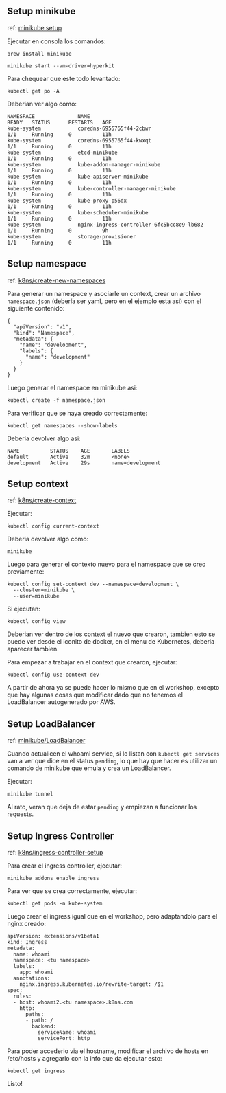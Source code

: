 ## Setup minikube

ref: [minikube setup](https://minikube.sigs.k8s.io/docs/start/macos/)

Ejecutar en consola los comandos:

```
brew install minikube
```

```
minikube start --vm-driver=hyperkit
```

Para chequear que este todo levantado:

```
kubectl get po -A
```

Deberian ver algo como:

```
NAMESPACE              NAME                                         READY   STATUS      RESTARTS   AGE
kube-system            coredns-6955765f44-2cbwr                     1/1     Running     0          11h
kube-system            coredns-6955765f44-kwxqt                     1/1     Running     0          11h
kube-system            etcd-minikube                                1/1     Running     0          11h
kube-system            kube-addon-manager-minikube                  1/1     Running     0          11h
kube-system            kube-apiserver-minikube                      1/1     Running     0          11h
kube-system            kube-controller-manager-minikube             1/1     Running     0          11h
kube-system            kube-proxy-p56dx                             1/1     Running     0          11h
kube-system            kube-scheduler-minikube                      1/1     Running     0          11h
kube-system            nginx-ingress-controller-6fc5bcc8c9-lb682    1/1     Running     0          9h
kube-system            storage-provisioner                          1/1     Running     0          11h
```

## Setup namespace

ref: [k8ns/create-new-namespaces](https://kubernetes.io/docs/tasks/administer-cluster/namespaces-walkthrough/#create-new-namespaces)

Para generar un namespace y asociarle un context, crear un archivo `namespace.json` (debería ser yaml, pero en el ejemplo esta asi) con el siguiente contenido:

```
{
  "apiVersion": "v1",
  "kind": "Namespace",
  "metadata": {
    "name": "development",
    "labels": {
      "name": "development"
    }
  }
}
```

Luego generar el namespace en minikube asi:

```
kubectl create -f namespace.json
```

Para verificar que se haya creado correctamente:

```
kubectl get namespaces --show-labels
```

Deberia devolver algo asi:

```
NAME          STATUS    AGE       LABELS
default       Active    32m       <none>
development   Active    29s       name=development
```

## Setup context

ref: [k8ns/create-context](https://kubernetes.io/docs/tasks/administer-cluster/namespaces-walkthrough/#create-pods-in-each-namespace)

Ejecutar:

```
kubectl config current-context
```

Deberia devolver algo como:

```
minikube
```

Luego para generar el contexto nuevo para el namespace que se creo previamente:

```
kubectl config set-context dev --namespace=development \
  --cluster=minikube \
  --user=minikube
```

Si ejecutan:

```
kubectl config view
```

Deberian ver dentro de los context el nuevo que crearon, tambien esto se puede ver desde el iconito de docker, en el menu de Kubernetes, deberia aparecer tambien.

Para empezar a trabajar en el context que crearon, ejecutar:

```
kubectl config use-context dev
```

A partir de ahora ya se puede hacer lo mismo que en el workshop, excepto que hay algunas cosas que modificar dado que no tenemos el LoadBalancer autogenerado por AWS.

## Setup LoadBalancer

ref: [minikube/LoadBalancer](https://minikube.sigs.k8s.io/docs/tasks/loadbalancer/)

Cuando actualicen el whoami service, si lo listan con `kubectl get services` van a ver que dice en el status `pending`, lo que hay que hacer es utilizar un comando de minikube que emula y crea un LoadBalancer.

Ejecutar:

```
minikube tunnel
```

Al rato, veran que deja de estar `pending` y empiezan a funcionar los requests.

## Setup Ingress Controller

ref: [k8ns/ingress-controller-setup](https://kubernetes.io/docs/tasks/access-application-cluster/ingress-minikube/#enable-the-ingress-controller)

Para crear el ingress controller, ejecutar:

```
minikube addons enable ingress
```

Para ver que se crea correctamente, ejecutar:

```
kubectl get pods -n kube-system
```

Luego crear el ingress igual que en el workshop, pero adaptandolo para el nginx creado:

```
apiVersion: extensions/v1beta1
kind: Ingress
metadata:
  name: whoami
  namespace: <tu namespace>
  labels:
    app: whoami
  annotations:
    nginx.ingress.kubernetes.io/rewrite-target: /$1
spec:
  rules:
  - host: whoami2.<tu namespace>.k8ns.com
    http:
      paths:
      - path: /
        backend:
          serviceName: whoami
          servicePort: http
```

Para poder accederlo via el hostname, modificar el archivo de hosts en /etc/hosts y agregarlo con la info que da ejecutar esto:

```
kubectl get ingress
```

Listo!
